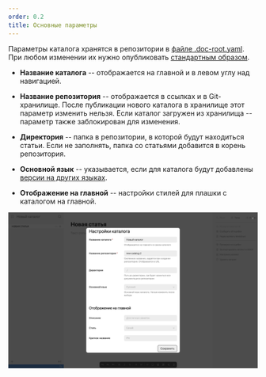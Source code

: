 ```yaml
---
order: 0.2
title: Основные параметры
---
```


Параметры каталога хранятся в репозитории в [файле .doc-root.yaml](./doc-root-yaml). При любом изменении их нужно опубликовать [стандартным образом](./../../collaboration/publish).

-  **Название каталога** -- отображается на главной и в левом углу над навигацией.

-  **Название репозитория** -- отображается в cсылках и в Git-хранилище. После публикации нового каталога в хранилище этот параметр изменить нельзя. Если каталог загружен из хранилища -- параметр также заблокирован для изменения.

-  **Директория** -- папка в репозитории, в которой будут находиться статьи. Если не заполнять, папка со статьями добавится в корень репозитория.

-  **Основной язык** -- указывается, если для каталога будут добавлены [версии на других языках](./../multilanguage).

-  **Отображение на главной** -- настройки стилей для плашки с каталогом на главной.

![](./sozdanie-2.png)
